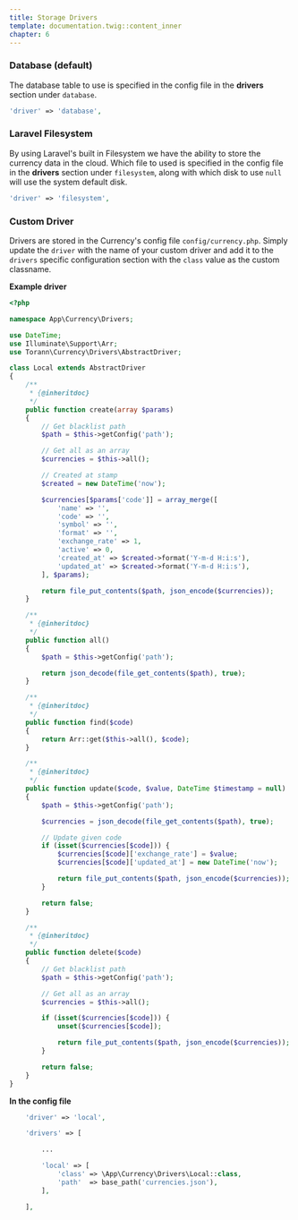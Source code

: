 ```yaml
---
title: Storage Drivers
template: documentation.twig::content_inner
chapter: 6
---
```


### Database (default)

The database table to use is specified in the config file in the **drivers** section under `database`.

```php
'driver' => 'database',
```

### Laravel Filesystem

By using Laravel's built in Filesystem we have the ability to store the currency data in the cloud. Which file to used is specified in the config file in the **drivers** section under `filesystem`, along with which disk to use `null` will use the system default disk.

```php
'driver' => 'filesystem',
```

### Custom Driver

Drivers are stored in the Currency's config file `config/currency.php`. Simply update the `driver` with the name of your custom driver and add it to the `drivers` specific configuration section with the `class` value as the custom classname.

**Example driver**

```php
<?php

namespace App\Currency\Drivers;

use DateTime;
use Illuminate\Support\Arr;
use Torann\Currency\Drivers\AbstractDriver;

class Local extends AbstractDriver
{
    /**
     * {@inheritdoc}
     */
    public function create(array $params)
    {
        // Get blacklist path
        $path = $this->getConfig('path');

        // Get all as an array
        $currencies = $this->all();

        // Created at stamp
        $created = new DateTime('now');

        $currencies[$params['code']] = array_merge([
            'name' => '',
            'code' => '',
            'symbol' => '',
            'format' => '',
            'exchange_rate' => 1,
            'active' => 0,
            'created_at' => $created->format('Y-m-d H:i:s'),
            'updated_at' => $created->format('Y-m-d H:i:s'),
        ], $params);

        return file_put_contents($path, json_encode($currencies));
    }

    /**
     * {@inheritdoc}
     */
    public function all()
    {
        $path = $this->getConfig('path');

        return json_decode(file_get_contents($path), true);
    }

    /**
     * {@inheritdoc}
     */
    public function find($code)
    {
        return Arr::get($this->all(), $code);
    }

    /**
     * {@inheritdoc}
     */
    public function update($code, $value, DateTime $timestamp = null)
    {
        $path = $this->getConfig('path');

        $currencies = json_decode(file_get_contents($path), true);

        // Update given code
        if (isset($currencies[$code])) {
            $currencies[$code]['exchange_rate'] = $value;
            $currencies[$code]['updated_at'] = new DateTime('now');

            return file_put_contents($path, json_encode($currencies));
        }

        return false;
    }

    /**
     * {@inheritdoc}
     */
    public function delete($code)
    {
        // Get blacklist path
        $path = $this->getConfig('path');

        // Get all as an array
        $currencies = $this->all();

        if (isset($currencies[$code])) {
            unset($currencies[$code]);

            return file_put_contents($path, json_encode($currencies));
        }

        return false;
    }
}
```

**In the config file**

```php
    'driver' => 'local',

    'drivers' => [

        ...

        'local' => [
            'class' => \App\Currency\Drivers\Local::class,
            'path'  => base_path('currencies.json'),
        ],

    ],
```
